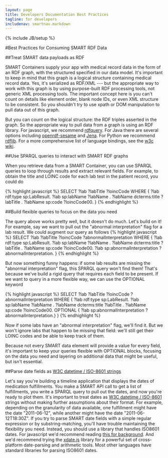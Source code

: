 ```yaml
---
layout: page
title: Developers Documentation Best Practices
tagline: for developers
includenav: smartnav.markdown
---
```

{% include JB/setup %}

<div id="toc"> </div>

#Best Practices for Consuming SMART RDF Data

##Treat SMART data payloads as RDF

SMART Containers supply your app with medical record data in the form of an RDF graph, with the structured specified in our data model. It's important to keep in mind that this graph is a logical structure containing medical record data. Yes, it's serialized as RDF/XML --- but the appropriate way to work with this graph is by using purpose-built RDF processing tools, not generic XML processing tools. The important concept here is you can't count on details like element order, blank node IDs, or even XML structure to be consistent. So you shouldn't try to use xpath or DOM manipulation to pull data out of this graph.

But you can count on the logical structure: the RDF triples asserted in the graph. So the appropriate way to pull data from a graph is using an RDF library. For javascript, we recommend [rdfquery](http://code.google.com/p/rdfquery/). For Java there are several options including [openrdf-sesame](http://www.openrdf.org/) and [Jena](http://jena.sourceforge.net/). For Python we recommend [rdflib](http://www.rdflib.net/). For a more comprehensive list of language bindings, see the [w3c wiki](http://www.w3.org/2001/sw/wiki/Category:Programming_Environment).

##Use SPARQL queries to interact with SMART RDF graphs

When you retrieve data from a SMART Container, you can use SPARQL queries to loop through results and extract relevant fields. For example, to obtain the title and LOINC code for each lab test in the patient record, you could do

{% highlight javascript %}
SELECT  ?lab ?labTitle ?loincCode 
WHERE { 
  ?lab rdf:type sp:LabResult. 
  ?lab sp:labName ?labName . 
  ?labName dcterms:title ?labTitle . 
  ?labName sp:code ?loincCode00. 
}
{% endhighlight  %}

##Build flexible queries to focus on the data you need

The query above works pretty well, but it doesn't do much. Let's build on it! For example, say we want to pull out the "abnormal interpretation" flag for a lab result. We could augment our query as follows
{% highlight javascript %}
SELECT  ?lab ?labTitle ?loincCode ?abnormalInterpretation
WHERE { 
  ?lab rdf:type sp:LabResult. 
  ?lab sp:labName ?labName . 
  ?labName dcterms:title ?labTitle . 
  ?labName sp:code ?loincCode00. 
  ?lab sp:abnormalInterpretation ?abnormalInterpretation.
}
{% endhighlight  %}

But now something funny happens: if some lab results are missing the "abnormal interpretation" flag, this SPARQL query won't find them! That's because we've build a rigid query that requires each field to be present. If we want to query in a more flexible way, we can use the OPTIONAL keyword

{% highlight javascript %}
SELECT  ?lab ?labTitle ?loincCode ?abnormalInterpretation
WHERE { 
  ?lab rdf:type sp:LabResult. 
  ?lab sp:labName ?labName . 
  ?labName dcterms:title ?labTitle . 
  ?labName sp:code ?loincCode00. 
  OPTIONAL { ?lab sp:abnormalInterpretation ?abnormalInterpretation.} 
}
{% endhighlight  %}

Now if some labs have an "abnormal interpretation" flag, we'll find it. But we won't ignore labs that happen to be missing that field: we'll still get their LOINC codes and be able to keep track of them.

Because not every SMART data element will provide a value for every field, it's important to keep your queries flexible with OPTIONAL blocks, focusing on the data you need and layering on additional data that might be useful, but isn't essential. 

##Parse date fields as [W3C datetime / ISO-8601 strings](http://www.w3.org/TR/NOTE-datetime)

Let's say you're building a timeline application that displays the dates of medication fulfillments. You make a SMART API call to get a list of fulfillments, you write a SPARQL query to pull out the dates, and now you're ready to plot them. It's important to treat dates as [W3C datetime / ISO-8601](http://www.w3.org/TR/NOTE-datetime) strings without making further assumptions about their format. For example, depending on the granularity of data available, one fulfillment might have the date "2011-06-12", while another might have the date "2011-06-12T18:30Z". If you try to parse SMART date fields with a simple regular expression or by substring-matching, you'll have trouble maintaining the flexibility you need. Instead, you should use a library that handles ISO8601 dates. For javascript we'd recommend reading [this for background](http://delete.me.uk/2005/03/iso8601.html). And we'd recommend trying the [xdate.js](http://arshaw.com/xdate/) library for a powerful set of cross-platform date-parsing and arithmetic tools. Most other languages have standard libraries for parsing ISO8601 dates. 
